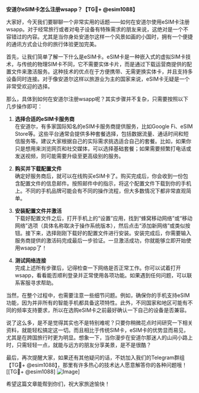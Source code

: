 **安道尔eSIM卡怎么注册wsapp？【TG💪+ @esim1088】**

大家好，今天我们要聊聊一个非常实用的话题——如何在安道尔使用eSIM卡注册wsapp。对于经常旅行或者对电子设备有特殊需求的朋友来说，这绝对是一个不容错过的内容。尤其是当你身处安道尔这样一个风景如画的小国时，拥有一个便捷的通讯方式会让你的旅行体验更加完美。

首先，让我们简单了解一下什么是eSIM卡。eSIM卡是一种嵌入式的虚拟SIM卡技术，与传统的物理SIM卡不同，它不需要实体卡片，而是通过下载运营商提供的配置文件来激活服务。这种技术的优点在于方便携带、无需更换实体卡，并且支持多设备同时连接。对于像安道尔这样以旅游业为主的国家来说，eSIM卡无疑是一个非常受欢迎的选择。

那么，具体到如何在安道尔注册wsapp呢？其实步骤并不复杂，只需要按照以下几步操作即可：

1. **选择合适的eSIM卡服务商**  
   在安道尔，有多家国际知名的eSIM卡服务商提供服务，比如Google Fi、eSIM Store等。这些平台通常会提供多种套餐选择，包括数据流量、通话时间和短信服务等。建议大家根据自己的实际需求挑选适合自己的套餐。比如，如果你只是想用来浏览网页和社交媒体，可以选择基础套餐；如果需要频繁打电话或发送视频，则可能需要升级至更高级别的服务。

2. **购买并下载配置文件**  
   确定好服务商后，就可以在线购买eSIM卡了。购买完成后，你会收到一份包含配置文件的信息邮件。按照邮件中的指示，将这个配置文件下载到你的手机上。不同的手机品牌可能会有不同的操作流程，但大多数情况下都非常直观简单。

3. **安装配置文件并激活**  
   下载好配置文件之后，打开手机上的“设置”应用，找到“蜂窝移动网络”或“移动网络”选项（具体名称取决于操作系统版本），然后点击“添加新网络”或类似按钮。接下来，选择刚刚下载好的配置文件进行安装。安装完成后，你需要输入服务商提供的激活码完成最后一步验证。一旦激活成功，你就能够立即开始使用wsapp了！

4. **测试网络连接**  
   完成上述所有步骤后，记得检查一下网络是否正常工作。你可以试着打开wsapp，看看能否顺利登录并正常使用各项功能。如果遇到任何问题，可以联系客服寻求帮助。

当然，在整个过程中，也需要注意一些细节问题。例如，确保你的手机支持eSIM功能，因为并非所有的智能手机都具备这项特性。此外，不同国家和地区可能有不同的频率支持要求，所以在选购eSIM卡之前最好确认一下自己的设备是否兼容。

说了这么多，是不是觉得其实也不是特别难呢？只要你稍微花点时间研究一下相关资料，就能轻松搞定这一切。而且相比于传统SIM卡，eSIM卡的优势显而易见，尤其是在跨国旅行时更为明显。想象一下，当你漫步在安道尔那迷人的山间小路上时，只需轻轻一点，就能与远方的朋友分享美景，是不是很酷？

最后，再次提醒大家，如果还有其他疑问的话，不妨加入我们的Telegram群组【TG💪+ @esim1088】，那里有许多热心的技术达人愿意解答你的各种问题哦！[[TG💪+ @esim1088] ![Image](https://i.postimg.cc/4NQfJmqS/Snipaste-2025-05-13-00-14-12.png)] 

希望这篇文章能帮到你们，祝大家旅途愉快！